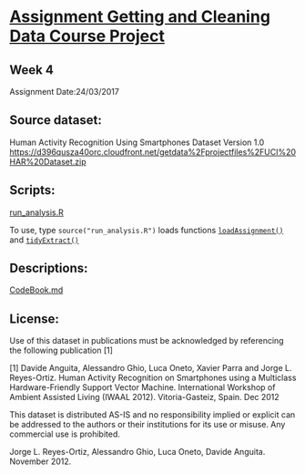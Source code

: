 
# [Assignment Getting and Cleaning Data Course Project](https://www.coursera.org/learn/data-cleaning/)
## Week 4
Assignment Date:24/03/2017

## Source dataset:
Human Activity Recognition Using Smartphones Dataset Version 1.0
https://d396qusza40orc.cloudfront.net/getdata%2Fprojectfiles%2FUCI%20HAR%20Dataset.zip

## Scripts:
[run_analysis.R](https://github.com/JulesBuh/CleaningData/blob/master/run_analysis.R)

To use, type `source("run_analysis.R")`
loads functions [`loadAssignment()`](https://github.com/JulesBuh/CleaningData/blob/master/CodeBook.md#functions) and [`tidyExtract()`](https://github.com/JulesBuh/CleaningData/blob/master/CodeBook.md#functions)

## Descriptions:
[CodeBook.md](https://github.com/JulesBuh/CleaningData/blob/master/CodeBook.md#codebook)


## License:
Use of this dataset in publications must be acknowledged by referencing the following publication [1] 

[1] Davide Anguita, Alessandro Ghio, Luca Oneto, Xavier Parra and Jorge L. Reyes-Ortiz. Human Activity Recognition on Smartphones using a Multiclass Hardware-Friendly Support Vector Machine. International Workshop of Ambient Assisted Living (IWAAL 2012). Vitoria-Gasteiz, Spain. Dec 2012

This dataset is distributed AS-IS and no responsibility implied or explicit can be addressed to the authors or their institutions for its use or misuse. Any commercial use is prohibited.

Jorge L. Reyes-Ortiz, Alessandro Ghio, Luca Oneto, Davide Anguita. November 2012.